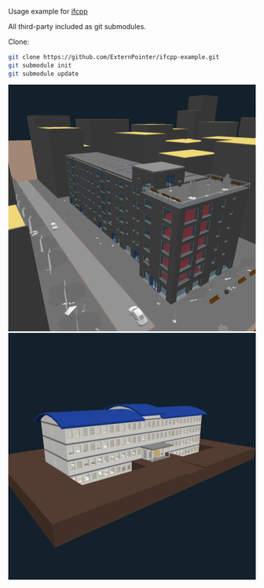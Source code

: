 Usage example for [ifcpp](https://github.com/ExternPointer/ifcpp)

All third-party included as git submodules.

Clone:
```bash
git clone https://github.com/ExternPointer/ifcpp-example.git
git submodule init
git submodule update
```

![alt text](https://github.com/ExternPointer/ifcpp-example/blob/master/screenshots/screenshot1.png?raw=true)
![alt text](https://github.com/ExternPointer/ifcpp-example/blob/master/screenshots/screenshot2.png?raw=true)
